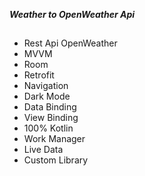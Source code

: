***Weather to OpenWeather Api***
## 

* Rest Api OpenWeather
* MVVM
* Room
* Retrofit
* Navigation
* Dark Mode
* Data Binding
* View Binding
* 100% Kotlin
* Work Manager
* Live Data
* Custom Library
